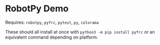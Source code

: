 # RobotPy Demo

Requires: `robotpy`, `pyfrc`, `pytest`, `py`, `colorama`

These should all install at once with `python3 -m pip install pyfrc` or an equivalent command depending on platform.
